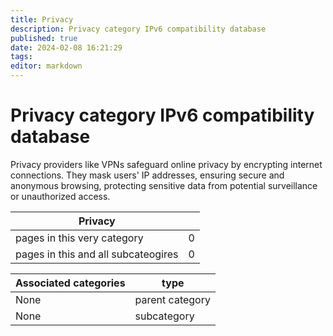 ```yaml
---
title: Privacy
description: Privacy category IPv6 compatibility database
published: true
date: 2024-02-08 16:21:29 
tags:
editor: markdown
---
```


# Privacy category IPv6 compatibility database


Privacy providers like VPNs safeguard online privacy by encrypting internet connections. They mask users' IP addresses, ensuring secure and anonymous browsing, protecting sensitive data from potential surveillance or unauthorized access.


| Privacy   |   |
| - | - |
| pages in this very category | 0 |
| pages in this and all subcateogires | 0 |

| Associated categories | type |
| - | - |
| None | parent category |
| None | subcategory |